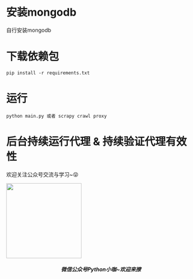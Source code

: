 # 安装mongodb
自行安装mongodb

# 下载依赖包

```
pip install -r requirements.txt
```

# 运行

```
python main.py 或者 scrapy crawl proxy
```

# 后台持续运行代理 & 持续验证代理有效性
欢迎关注公众号交流与学习~😝

<div align="center" style="display: flex; flex-direction: column;">
    <img width="200" height="200" src="https://upload-images.jianshu.io/upload_images/4982452-902b2c411be7e1c2.jpg?imageMogr2/auto-orient/strip%7CimageView2/2/w/1240"/>
    <h5>微信公众号Python小咖~欢迎来撩</h5>
</div>

